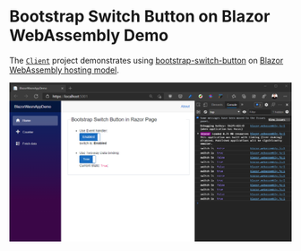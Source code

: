 # Bootstrap Switch Button on Blazor WebAssembly Demo

The [`Client`](./Client) project demonstrates using [bootstrap-switch-button](https://gitbrent.github.io/bootstrap-switch-button/) on [Blazor WebAssembly hosting model](https://docs.microsoft.com/en-us/aspnet/core/blazor/hosting-models#blazor-webassembly).

![screen shot](./screenshots/demo_screenshot.png)